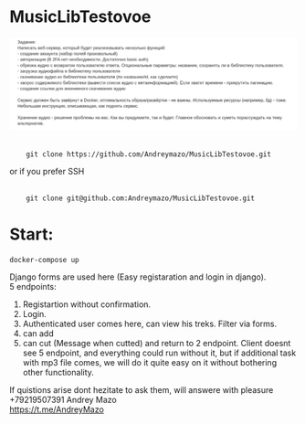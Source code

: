 # MusicLibTestovoe
![](/media/Screenshot%20from%202024-04-15%2006-23-48.png)

##
        git clone https://github.com/Andreymazo/MusicLibTestovoe.git

or if you prefer SSH

##
        git clone git@github.com:Andreymazo/MusicLibTestovoe.git

# Start:
```cmd
docker-compose up
```


Django forms are used here (Easy registaration and login in django).   
5 endpoints:   
1. Registartion without confirmation.   
2. Login.   
3. Authenticated user comes here, can view his treks. Filter via forms.   
4. can add   
5. can cut (Message when cutted) and return to 2 endpoint. Client doesnt see 5 endpoint, and everything could run without it, but if additional task with mp3 file comes, we will do it quite easy on it without bothering other functionality.


If quistions arise dont hezitate to ask them, will answere with pleasure  
+79219507391 Andrey Mazo  
https://t.me/AndreyMazo  




